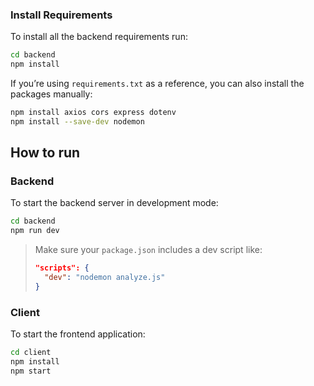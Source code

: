 ### Install Requirements
To install all the backend requirements run:

```bash
cd backend
npm install
````

If you’re using `requirements.txt` as a reference, you can also install the packages manually:

```bash
npm install axios cors express dotenv
npm install --save-dev nodemon
```

##  How to run 

### Backend

To start the backend server in development mode:

```bash
cd backend
npm run dev
```

> Make sure your `package.json` includes a dev script like:
>
> ```json
> "scripts": {
>   "dev": "nodemon analyze.js"
> }
> ```

### Client

To start the frontend application:

```bash
cd client
npm install
npm start
```

